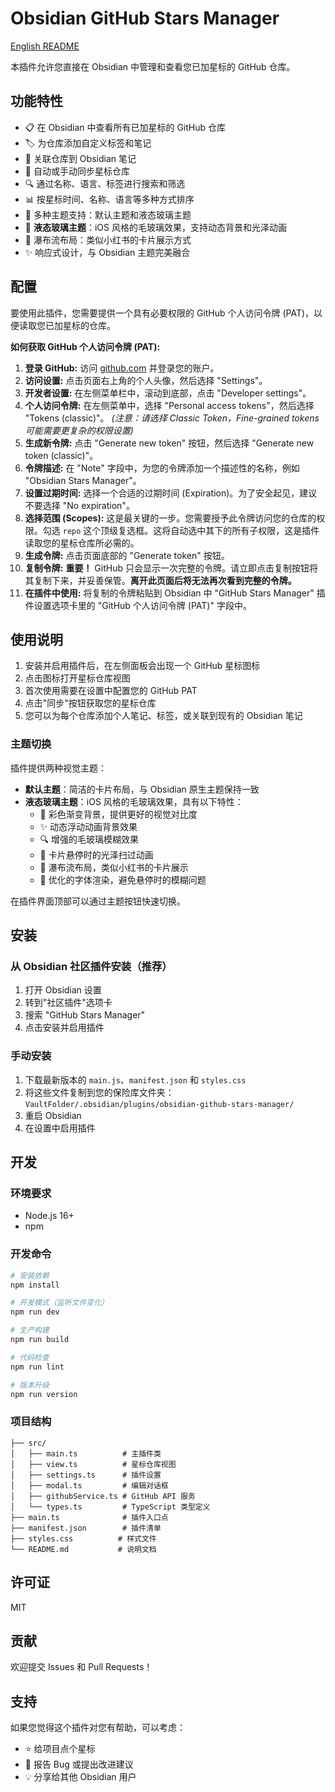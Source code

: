 # Obsidian GitHub Stars Manager

[English README](README_en.md)

本插件允许您直接在 Obsidian 中管理和查看您已加星标的 GitHub 仓库。

## 功能特性

- 📋 在 Obsidian 中查看所有已加星标的 GitHub 仓库
- 🏷️ 为仓库添加自定义标签和笔记
- 🔗 关联仓库到 Obsidian 笔记
- 🔄 自动或手动同步星标仓库
- 🔍 通过名称、语言、标签进行搜索和筛选
- 📊 按星标时间、名称、语言等多种方式排序
- 🎨 多种主题支持：默认主题和液态玻璃主题
- 🌊 **液态玻璃主题**：iOS 风格的毛玻璃效果，支持动态背景和光泽动画
- 📱 瀑布流布局：类似小红书的卡片展示方式
- ✨ 响应式设计，与 Obsidian 主题完美融合

## 配置

要使用此插件，您需要提供一个具有必要权限的 GitHub 个人访问令牌 (PAT)，以便读取您已加星标的仓库。

**如何获取 GitHub 个人访问令牌 (PAT):**

1.  **登录 GitHub:** 访问 [github.com](https://github.com) 并登录您的账户。
2.  **访问设置:** 点击页面右上角的个人头像，然后选择 "Settings"。
3.  **开发者设置:** 在左侧菜单栏中，滚动到底部，点击 "Developer settings"。
4.  **个人访问令牌:** 在左侧菜单中，选择 "Personal access tokens"，然后选择 "Tokens (classic)"。 *(注意：请选择 Classic Token，Fine-grained tokens 可能需要更复杂的权限设置)*
5.  **生成新令牌:** 点击 "Generate new token" 按钮，然后选择 "Generate new token (classic)"。
6.  **令牌描述:** 在 "Note" 字段中，为您的令牌添加一个描述性的名称，例如 "Obsidian Stars Manager"。
7.  **设置过期时间:** 选择一个合适的过期时间 (Expiration)。为了安全起见，建议不要选择 "No expiration"。
8.  **选择范围 (Scopes):** 这是最关键的一步。您需要授予此令牌访问您的仓库的权限。勾选 `repo` 这个顶级复选框。这将自动选中其下的所有子权限，这是插件读取您的星标仓库所必需的。
9.  **生成令牌:** 点击页面底部的 "Generate token" 按钮。
10. **复制令牌:** **重要！** GitHub 只会显示一次完整的令牌。请立即点击复制按钮将其复制下来，并妥善保管。**离开此页面后将无法再次看到完整的令牌。**
11. **在插件中使用:** 将复制的令牌粘贴到 Obsidian 中 "GitHub Stars Manager" 插件设置选项卡里的 "GitHub 个人访问令牌 (PAT)" 字段中。

## 使用说明

1. 安装并启用插件后，在左侧面板会出现一个 GitHub 星标图标
2. 点击图标打开星标仓库视图
3. 首次使用需要在设置中配置您的 GitHub PAT
4. 点击"同步"按钮获取您的星标仓库
5. 您可以为每个仓库添加个人笔记、标签，或关联到现有的 Obsidian 笔记

### 主题切换

插件提供两种视觉主题：

- **默认主题**：简洁的卡片布局，与 Obsidian 原生主题保持一致
- **液态玻璃主题**：iOS 风格的毛玻璃效果，具有以下特性：
  - 🌈 彩色渐变背景，提供更好的视觉对比度
  - ✨ 动态浮动动画背景效果
  - 🔍 增强的毛玻璃模糊效果
  - 💫 卡片悬停时的光泽扫过动画
  - 📱 瀑布流布局，类似小红书的卡片展示
  - 🎯 优化的字体渲染，避免悬停时的模糊问题

在插件界面顶部可以通过主题按钮快速切换。

## 安装

### 从 Obsidian 社区插件安装（推荐）

1. 打开 Obsidian 设置
2. 转到"社区插件"选项卡
3. 搜索 "GitHub Stars Manager"
4. 点击安装并启用插件

### 手动安装

1. 下载最新版本的 `main.js`、`manifest.json` 和 `styles.css`
2. 将这些文件复制到您的保险库文件夹：`VaultFolder/.obsidian/plugins/obsidian-github-stars-manager/`
3. 重启 Obsidian
4. 在设置中启用插件

## 开发

### 环境要求

- Node.js 16+
- npm

### 开发命令

```bash
# 安装依赖
npm install

# 开发模式（监听文件变化）
npm run dev

# 生产构建
npm run build

# 代码检查
npm run lint

# 版本升级
npm run version
```

### 项目结构

```
├── src/
│   ├── main.ts          # 主插件类
│   ├── view.ts          # 星标仓库视图
│   ├── settings.ts      # 插件设置
│   ├── modal.ts         # 编辑对话框
│   ├── githubService.ts # GitHub API 服务
│   └── types.ts         # TypeScript 类型定义
├── main.ts              # 插件入口点
├── manifest.json        # 插件清单
├── styles.css          # 样式文件
└── README.md           # 说明文档
```

## 许可证

MIT

## 贡献

欢迎提交 Issues 和 Pull Requests！

## 支持

如果您觉得这个插件对您有帮助，可以考虑：

- ⭐ 给项目点个星标
- 🐛 报告 Bug 或提出改进建议
- 💡 分享给其他 Obsidian 用户